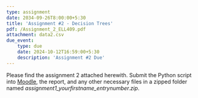 ```yaml
---
type: assignment
date: 2034-09-26T8:00:00+5:30
title: 'Assignment #2 - Decision Trees'
pdf: /Assignment_2_ELL409.pdf
attachment: data2.csv
due_event: 
    type: due
    date: 2024-10-12T16:59:00+5:30
    description: 'Assignment #2 Due'
---
```

Please find the assignment 2 attached herewith.
Submit the Python script into [Moodle](https://moodle.iitd.ac.in/mod/assign/view.php?id=122628), the report, and any other necessary files in a zipped folder named *assignment1_yourfirstname_entrynumber.zip*.
